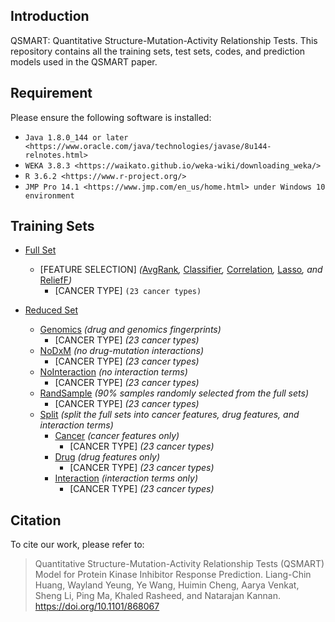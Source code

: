 ## Introduction

QSMART: Quantitative Structure-Mutation-Activity Relationship Tests. This repository contains all the training sets, test sets, codes, and prediction models used in the QSMART paper.

## Requirement

Please ensure the following software is installed:

- `Java 1.8.0_144 or later <https://www.oracle.com/java/technologies/javase/8u144-relnotes.html>`
- `WEKA 3.8.3 <https://waikato.github.io/weka-wiki/downloading_weka/>`
- `R 3.6.2 <https://www.r-project.org/>`
- `JMP Pro 14.1 <https://www.jmp.com/en_us/home.html> under Windows 10 environment`

## Training Sets

* [Full Set](https://github.com/leon1003/QSMART/tree/master/TrainingSet/FullSet)
	* [FEATURE SELECTION] _(_[AvgRank](https://github.com/leon1003/QSMART/tree/master/TrainingSet/FullSet/AvgRank)_,_ [Classifier](https://github.com/leon1003/QSMART/tree/master/TrainingSet/FullSet/Classifier)_,_ [Correlation](https://github.com/leon1003/QSMART/tree/master/TrainingSet/FullSet/Correlation)_,_ [Lasso](https://github.com/leon1003/QSMART/tree/master/TrainingSet/FullSet/Lasso)_, and_ [ReliefF](https://github.com/leon1003/QSMART/tree/master/TrainingSet/FullSet/ReliefF)_)_
		* [CANCER TYPE] `(23 cancer types)`

* [Reduced Set](https://github.com/leon1003/QSMART/tree/master/TrainingSet/ReducedSet)
	* [Genomics](https://github.com/leon1003/QSMART/tree/master/TrainingSet/ReducedSet/Genomics) _(drug and genomics fingerprints)_
		* [CANCER TYPE] _(23 cancer types)_
	* [NoDxM](https://github.com/leon1003/QSMART/tree/master/TrainingSet/ReducedSet/NoDxM) _(no drug-mutation interactions)_
		* [CANCER TYPE] _(23 cancer types)_
	* [NoInteraction](https://github.com/leon1003/QSMART/tree/master/TrainingSet/ReducedSet/NoInteraction) _(no interaction terms)_
		* [CANCER TYPE] _(23 cancer types)_
	* [RandSample](https://github.com/leon1003/QSMART/tree/master/TrainingSet/ReducedSet/RandSample) _(90% samples randomly selected from the full sets)_
		* [CANCER TYPE] _(23 cancer types)_
	* [Split](https://github.com/leon1003/QSMART/tree/master/TrainingSet/ReducedSet/Split) _(split the full sets into cancer features, drug features, and interaction terms)_
		* [Cancer](https://github.com/leon1003/QSMART/tree/master/TrainingSet/ReducedSet/Split/Cancer) _(cancer features only)_
			* [CANCER TYPE] _(23 cancer types)_
		* [Drug](https://github.com/leon1003/QSMART/tree/master/TrainingSet/ReducedSet/Split/Drug) _(drug features only)_
			* [CANCER TYPE] _(23 cancer types)_
		* [Interaction](https://github.com/leon1003/QSMART/tree/master/TrainingSet/ReducedSet/Split/Interaction) _(interaction terms only)_
			* [CANCER TYPE] _(23 cancer types)_

## Citation

To cite our work, please refer to:

> Quantitative Structure-Mutation-Activity Relationship Tests (QSMART) Model for Protein Kinase Inhibitor Response Prediction. Liang-Chin Huang, Wayland Yeung, Ye Wang, Huimin Cheng, Aarya Venkat, Sheng Li, Ping Ma, Khaled Rasheed, and Natarajan Kannan. https://doi.org/10.1101/868067
